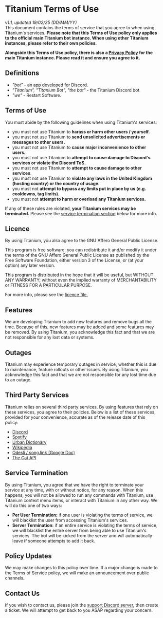 # Titanium Terms of Use
*v1.1, updated 19/02/25 (DD/MM/YY)*\
This document contains the terms of service that you agree to when using Titanium's services. **Please note that this Terms of Use policy only applies to the official main Titanium bot instance. When using other Titanium instances, please refer to their own policies.**

**Alongside this Terms of Use policy, there is also a [Privacy Policy](Privacy.md) for the main Titanium instance. Please read it and ensure you agree to it.**

## Definitions
- *"bot"* - an app developed for Discord.
- *"Titanium", "Titanium Bot", "the bot"* - the Titanium Discord bot.
- *"we"* - Restart Software.

## Terms of Use
You must abide by the following guidelines when using Titanium's services:
- you must not use Titanium to **harass or harm other users / yourself.**
- you must not use Titanium to **send unsolicited advertisements or messages to other users.**
- you must not use Titanium to **cause major inconvenience to other users.**
- you must not use Titanium to **attempt to cause damage to Discord's services or violate the Discord ToS.**
- you must not use Titanium to **attempt to cause damage to other services.**
- you must not use Titanium to **violate any laws in the United Kingdom (hosting country) or the country of usage.**
- you must not **attempt to bypass any limits put in place by us (e.g. cooldowns, tag limits).**
- you must not **attempt to harm or overload any Titanium services.**

If any of these rules are violated, **your Titanium services may be terminated.** Please see the [service termination section](#service-termination) below for more info.

## Licence
By using Titanium, you also agree to the GNU Affero General Public License.

This program is free software: you can redistribute it and/or modify
it under the terms of the GNU Affero General Public License as published
by the Free Software Foundation, either version 3 of the License, or
(at your option) any later version.

This program is distributed in the hope that it will be useful,
but WITHOUT ANY WARRANTY; without even the implied warranty of
MERCHANTABILITY or FITNESS FOR A PARTICULAR PURPOSE.

For more info, please see the [licence file.](LICENCE)

## Features
We are developing Titanium to add new features and remove bugs all the time. Because of this, new features may be added and some features may be removed. By using Titanium, you acknowledge this fact and that we are not responsible for any lost data or systems.

## Outages
Titanium may experience temporary outages in service, whether this is due to maintenance, feature rollouts or other issues. By using Titanium, you acknowledge this fact and that we are not responsible for any lost time due to an outage.

## Third Party Services
Titanium relies on several third party services. By using features that rely on these services, you agree to their policies. Below is a list of these services, provided for your convenience, accurate as of the release date of this policy:
- [Discord](https://discord.com/terms)
- [Spotify](https://www.spotify.com/us/legal/end-user-agreement/)
- [Urban Dictionary](https://about.urbandictionary.com/tos/)
- [Wikipedia](https://foundation.wikimedia.org/wiki/Policy:Terms_of_Use/en)
- [Odesli / song.link (Google Doc)](https://drive.google.com/file/d/12e4sDVxxsplAFfJGnp-UALXxnYfRc4Yu/view)
- [The Cat API](https://thecatapi.com/terms)

## Service Termination
By using Titanium, you agree that we have the right to terminate your service at any time, with or without notice, for any reason. When this happens, you will not be allowed to run any commands with Titanium, use Titanium context menu items, or interact with Titanium in any other way. We will do this one of two ways:
- **Per User Termination:** if one user is violating the terms of service, we will blacklist the user from accessing Titanium's services.
- **Server Termination:** if an entire service is violating the terms of service, we will blacklist the entire server from being able to use Titanium's services. The bot will be kicked from the server and will automatically leave if someone attempts to add it back.

## Policy Updates
We may make changes to this policy over time. If a major change is made to the Terms of Service policy, we will make an announcement over public channels.

## Contact Us
If you wish to contact us, please join the [support Discord server](https://discord.gg/FKc8gZUmhM), then create a ticket. We will attempt to get back to you ASAP regarding your concern.